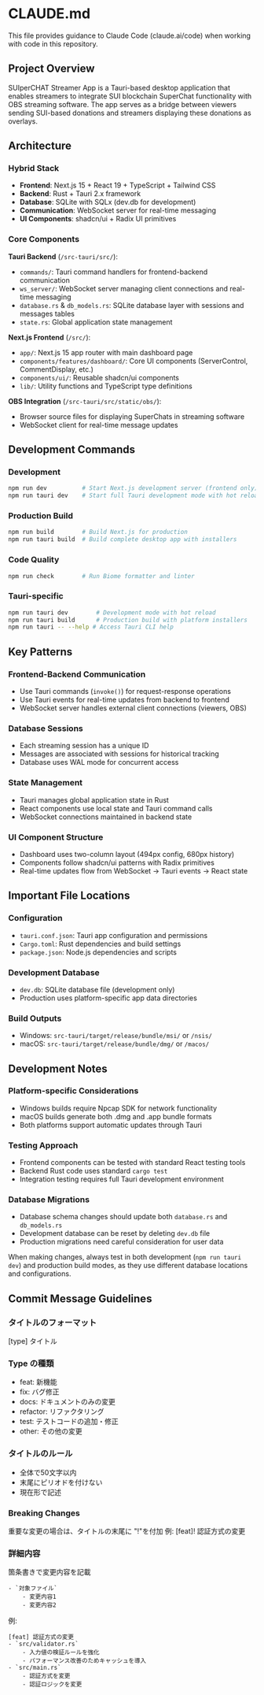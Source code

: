 # CLAUDE.md

This file provides guidance to Claude Code (claude.ai/code) when working with code in this repository.

## Project Overview

SUIperCHAT Streamer App is a Tauri-based desktop application that enables streamers to integrate SUI blockchain SuperChat functionality with OBS streaming software. The app serves as a bridge between viewers sending SUI-based donations and streamers displaying these donations as overlays.

## Architecture

### Hybrid Stack
- **Frontend**: Next.js 15 + React 19 + TypeScript + Tailwind CSS
- **Backend**: Rust + Tauri 2.x framework  
- **Database**: SQLite with SQLx (dev.db for development)
- **Communication**: WebSocket server for real-time messaging
- **UI Components**: shadcn/ui + Radix UI primitives

### Core Components

**Tauri Backend** (`/src-tauri/src/`):
- `commands/`: Tauri command handlers for frontend-backend communication
- `ws_server/`: WebSocket server managing client connections and real-time messaging
- `database.rs` & `db_models.rs`: SQLite database layer with sessions and messages tables
- `state.rs`: Global application state management

**Next.js Frontend** (`/src/`):
- `app/`: Next.js 15 app router with main dashboard page
- `components/features/dashboard/`: Core UI components (ServerControl, CommentDisplay, etc.)
- `components/ui/`: Reusable shadcn/ui components
- `lib/`: Utility functions and TypeScript type definitions

**OBS Integration** (`/src-tauri/src/static/obs/`):
- Browser source files for displaying SuperChats in streaming software
- WebSocket client for real-time message updates

## Development Commands

### Development
```bash
npm run dev          # Start Next.js development server (frontend only)
npm run tauri dev    # Start full Tauri development mode with hot reload
```

### Production Build
```bash
npm run build        # Build Next.js for production
npm run tauri build  # Build complete desktop app with installers
```

### Code Quality
```bash
npm run check        # Run Biome formatter and linter
```

### Tauri-specific
```bash
npm run tauri dev        # Development mode with hot reload
npm run tauri build      # Production build with platform installers
npm run tauri -- --help # Access Tauri CLI help
```

## Key Patterns

### Frontend-Backend Communication
- Use Tauri commands (`invoke()`) for request-response operations
- Use Tauri events for real-time updates from backend to frontend
- WebSocket server handles external client connections (viewers, OBS)

### Database Sessions
- Each streaming session has a unique ID
- Messages are associated with sessions for historical tracking
- Database uses WAL mode for concurrent access

### State Management
- Tauri manages global application state in Rust
- React components use local state and Tauri command calls
- WebSocket connections maintained in backend state

### UI Component Structure
- Dashboard uses two-column layout (494px config, 680px history)
- Components follow shadcn/ui patterns with Radix primitives
- Real-time updates flow from WebSocket → Tauri events → React state

## Important File Locations

### Configuration
- `tauri.conf.json`: Tauri app configuration and permissions
- `Cargo.toml`: Rust dependencies and build settings
- `package.json`: Node.js dependencies and scripts

### Development Database
- `dev.db`: SQLite database file (development only)
- Production uses platform-specific app data directories

### Build Outputs
- Windows: `src-tauri/target/release/bundle/msi/` or `/nsis/`
- macOS: `src-tauri/target/release/bundle/dmg/` or `/macos/`

## Development Notes

### Platform-specific Considerations
- Windows builds require Npcap SDK for network functionality
- macOS builds generate both .dmg and .app bundle formats
- Both platforms support automatic updates through Tauri

### Testing Approach
- Frontend components can be tested with standard React testing tools
- Backend Rust code uses standard `cargo test`
- Integration testing requires full Tauri development environment

### Database Migrations
- Database schema changes should update both `database.rs` and `db_models.rs`
- Development database can be reset by deleting `dev.db` file
- Production migrations need careful consideration for user data

When making changes, always test in both development (`npm run tauri dev`) and production build modes, as they use different database locations and configurations.

## Commit Message Guidelines

### タイトルのフォーマット
[type] タイトル

### Type の種類
- feat: 新機能
- fix: バグ修正
- docs: ドキュメントのみの変更
- refactor: リファクタリング
- test: テストコードの追加・修正
- other: その他の変更

### タイトルのルール
- 全体で50文字以内
- 末尾にピリオドを付けない
- 現在形で記述

### Breaking Changes
重要な変更の場合は、タイトルの末尾に "!"を付加
例: [feat]! 認証方式の変更

### 詳細内容
箇条書きで変更内容を記載
```
- `対象ファイル`
    - 変更内容1
    - 変更内容2
```

例:
```
[feat] 認証方式の変更
- `src/validator.rs`
    - 入力値の検証ルールを強化  
    - パフォーマンス改善のためキャッシュを導入
- `src/main.rs`
    - 認証方式を変更
    - 認証ロジックを変更
```